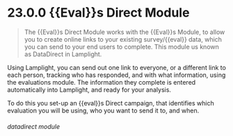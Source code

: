 # 23.0.0    {{Eval}}s Direct Module

> The {{Eval}}s Direct Module works with the {{Eval}}s Module, to allow you to create online links to your existing survey/{{eval}} data, which you can send to your end users to complete.  This module us known as DataDirect in Lamplight.

Using Lamplight, you can send out one link to everyone, or a different link to each person, tracking who has responded, and with what information, using the evaluations module.  The information they complete is entered automatically into Lamplight, and ready for your analysis.

To do this you set-up an {{eval}}s Direct campaign, that identifies which evaluation you will be using, who you want to send it to, and when.

###### datadirect module

